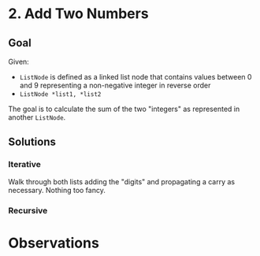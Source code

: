 # 2. Add Two Numbers
## Goal
Given:
* `ListNode` is defined as a linked list node that contains values between 0 and 9 representing
a non-negative integer in reverse order
* `ListNode *list1, *list2`

The goal is to calculate the sum of the two "integers" as represented in another `ListNode`.

## Solutions
### Iterative
Walk through both lists adding the "digits" and propagating a carry as necessary. Nothing
too fancy.

### Recursive

# Observations

